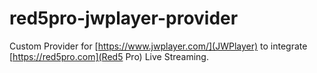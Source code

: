 # red5pro-jwplayer-provider

Custom Provider for [https://www.jwplayer.com/](JWPlayer) to integrate [https://red5pro.com](Red5 Pro) Live Streaming.
